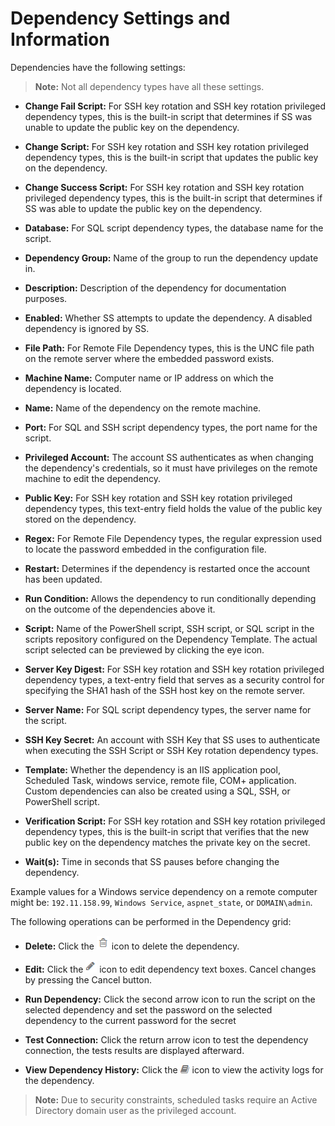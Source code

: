 [title]: # (Dependency Settings and Information)
[tags]: # (XXX)
[priority]: # (10)

# Dependency Settings and Information

Dependencies have the following settings:

> **Note:** Not all dependency types have all these settings.

- **Change Fail Script:** For SSH key rotation and SSH key rotation privileged dependency types, this is the built-in script that determines if SS was unable to update the public key on the dependency.

- **Change Script:** For SSH key rotation and SSH key rotation privileged dependency types, this is the built-in script that updates the public key on the dependency.

- **Change Success Script:** For SSH key rotation and SSH key rotation privileged dependency types, this is the built-in script that determines if SS was able to update the public key on the dependency.

- **Database:** For SQL script dependency types, the database name for the script.

- **Dependency Group:** Name of the group to run the dependency update in.

- **Description:** Description of the dependency for documentation purposes.

- **Enabled:** Whether SS attempts to update the dependency. A disabled dependency is ignored by SS.

- **File Path:** For Remote File Dependency types, this is the UNC file path on the remote server where the embedded password exists.

- **Machine Name:** Computer name or IP address on which the dependency is located.

- **Name:** Name of the dependency on the remote machine.

- **Port:** For SQL and SSH script dependency types, the port name for the script.

- **Privileged Account:** The account SS authenticates as when changing the dependency's credentials, so it must have privileges on the remote machine to edit the dependency.

- **Public Key:** For SSH key rotation and SSH key rotation privileged dependency types, this text-entry field holds the value of the public key stored on the dependency.

- **Regex:** For Remote File Dependency types, the regular expression used to locate the password embedded in the configuration file.

- **Restart:** Determines if the dependency is restarted once the account has been updated.

- **Run Condition:** Allows the dependency to run conditionally depending on the outcome of the dependencies above it.

- **Script:** Name of the PowerShell script, SSH script, or SQL script in the scripts repository configured on the Dependency Template. The actual script selected can be previewed by clicking the eye icon.

- **Server Key Digest:** For SSH key rotation and SSH key rotation privileged dependency types, a text-entry field that serves as a security control for specifying the SHA1 hash of the SSH host key on the remote server.

- **Server Name:** For SQL script dependency types, the server name for the script.

- **SSH Key Secret:** An account with SSH Key that SS uses to authenticate when executing the SSH Script or SSH Key rotation dependency types.

- **Template:** Whether the dependency is an IIS application pool, Scheduled Task, windows service, remote file, COM+ application. Custom dependencies can also be created using a SQL, SSH, or PowerShell script.

- **Verification Script:** For SSH key rotation and SSH key rotation privileged dependency types, this is the built-in script that verifies that the new public key on the dependency matches the private key on the secret.

- **Wait(s):** Time in seconds that SS pauses before changing the dependency.

Example values for a Windows service dependency on a remote computer might be: `192.11.158.99`, `Windows Service`, `aspnet_state`, or `DOMAIN\admin`.

The following operations can be performed in the Dependency grid:

- **Delete:** Click the ![1556294394197](images/1556294394197.png) icon to delete the dependency.

- **Edit:** Click the ![1556294408164](images/1556294408164.png) icon to edit dependency text boxes. Cancel changes by pressing the Cancel button.

- **Run Dependency:** Click the second arrow icon to run the script on the selected dependency and set the password on the selected dependency to the current password for the secret

- **Test Connection:** Click the return arrow icon to test the dependency connection, the tests results are displayed afterward.

- **View Dependency History:** Click the ![1556294428031](images/1556294428031.png) icon to view the activity logs for the dependency.

> **Note:** Due to security constraints, scheduled tasks require an Active Directory domain user as the privileged account.
